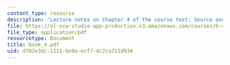 ```yaml
---
content_type: resource
description: 'Lecture notes on Chapter 4 of the course text: Source and channel waveforms.'
file: https://ol-ocw-studio-app-production.s3.amazonaws.com/courses/6-450-principles-of-digital-communications-i-fall-2006/d702e3dc1111be9aecf74c2ca711d934_book_4.pdf
file_type: application/pdf
resourcetype: Document
title: book_4.pdf
uid: d702e3dc-1111-be9a-ecf7-4c2ca711d934
---
```

